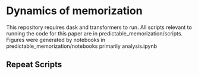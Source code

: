 # Dynamics of memorization
This repository requires dask and transformers to run. All scripts relevant to running the code for this paper are in predictable_memorization/scripts. Figures were generated by notebooks in predictable_memorization/notebooks primarily analysis.ipynb

## Repeat Scripts
